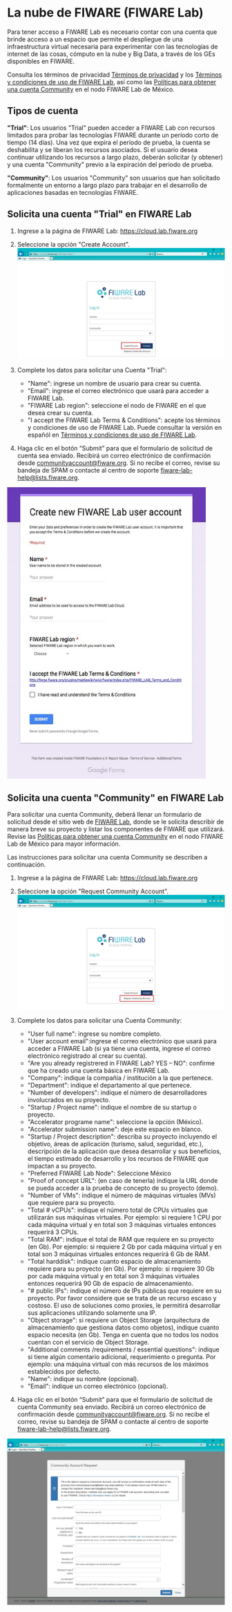 # La nube de FIWARE (FIWARE Lab)

Para tener acceso a FIWARE Lab es necesario contar con una cuenta que brinde acceso a un espacio que permite el despliegue de una infraestructura virtual necesaria para experimentar con las tecnologías de internet de las cosas, cómputo en la nube y Big Data, a través de los GEs disponibles en FIWARE.

Consulta los términos de privacidad [Términos de privacidad](https://goo.gl/kIjJhA) y los [Términos y condiciones de uso de FIWARE Lab](https://goo.gl/cVSeNq), así como las [Políticas para obtener una cuenta Community](https://goo.gl/CeWN9b) en el nodo FIWARE Lab de México.

## Tipos de cuenta 
**"Trial"**: Los usuarios "Trial" pueden acceder a FIWARE Lab con recursos limitados para probar las tecnologías FIWARE durante un período corto de tiempo (14 días). Una vez que expira el período de prueba, la cuenta se deshabilita y se liberan los recursos asociados. Si el usuario desea continuar utilizando los recursos a largo plazo, deberán solicitar (y obtener) y una cuenta "Community" previo a la expiración del periodo de prueba.

**"Community"**: Los usuarios "Community" son usuarios que han solicitado formalmente un entorno a largo plazo para trabajar en el desarrollo de aplicaciones basadas en tecnologías FIWARE. 


## Solicita una cuenta "Trial" en FIWARE Lab
1. Ingrese a la página de FIWARE Lab: <https://cloud.lab.fiware.org>
2. Seleccione la opción "Create Account".
  ![CrearcuentaTrial](./images//FL-01.jpg)
  
3. Complete los datos para solicitar una Cuenta "Trial":
    - "Name": ingrese un nombre de usuario para crear su cuenta.
    - "Email": ingrese el correo electrónico que usará para acceder a FIWARE Lab.
    - "FIWARE Lab region": seleccione el nodo de FIWARE en el que desea crear su cuenta. 
    - "I accept the FIWARE Lab Terms & Conditions": acepte los  términos y condiciones de uso de FIWARE Lab. Puede consultar la versión en españól en [Términos y condiciones de uso de FIWARE Lab](https://goo.gl/cVSeNq).

4.	Haga clic en el botón “Submit” para que el formulario de solicitud de cuenta sea enviado. Recibirá un correo electrónico de confirmación desde <communityaccount@fiware.org>. Si no recibe el correo, revise su bandeja de SPAM o contacte  al centro de soporte <fiware-lab-help@lists.fiware.org>.

  ![Crearcuenta](./images//FL-02.jpg)
  
  
## Solicita una cuenta "Community" en FIWARE Lab
Para solicitar una cuenta Community, deberá llenar un formulario de solicitud desde el sitio web de
[FIWARE Lab](https://cloud.lab.fiware.org), donde se le solicita describir de manera breve su proyecto y listar los componentes
de FIWARE que utilizará. Revise las [Políticas para obtener una cuenta Community](https://goo.gl/CeWN9b) en el nodo FIWARE Lab de México para mayor información.

Las instrucciones para solicitar una cuenta Community se describen a continuación. 

1. Ingrese a la página de FIWARE Lab: <https://cloud.lab.fiware.org>
2. Seleccione la opción "Request Community Account".
  ![CrearcuentaCommunity](./images//FL-03.jpg)
  
3.	Complete los datos para solicitar una Cuenta Community:
    - "User full name": ingrese su nombre completo.
    - "User account email":ingrese el correo electrónico que usará para acceder a FIWARE Lab (si ya tiene una cuenta, ingrese el correo electrónico registrado al crear su cuenta).
    - "Are you already registrered in FIWARE Lab? YES – NO": confirme que ha creado una cuenta básica en FIWARE Lab. 
    - "Company": indique la compañía / institución a la que pertenece. 
    - "Department": indique el departamento al que pertenece. 
    - "Number of developers": indique el número de desarrolladores involucrados en su proyecto. 
    - "Startup / Project name": indique el nombre de su startup o proyecto.
    - "Accelerator programe name": seleccione la opción (México).
    - "Accelerator submission name": deje este espacio en blanco. 
    - "Startup / Project description": describa su proyecto incluyendo el objetivo, áreas de aplicación (turismo, salud, seguridad, etc.), descripción de la aplicación que desea desarrollar y sus beneficios, el tiempo estimado de desarrollo y los recursos de FIWARE que impactan a su proyecto.
    - "Preferred FIWARE Lab Node": Seleccione México
    - "Proof of concept URL": (en caso de tenerla) indique la URL donde se pueda acceder a la prueba de concepto de su proyecto (demo).
    - "Number of VMs": indique el número de máquinas virtuales (MVs) que requiere para su proyecto.
    - "Total # vCPUs": indique el número total de CPUs virtuales que utilizarán sus máquinas virtuales. Por ejemplo: si requiere 1 CPU por cada máquina virtual y en total son 3 máquinas virtuales entonces requerirá 3 CPUs. 
    - "Total RAM": indique el total de RAM que requiere en su proyecto (en Gb). Por ejemplo: si requiere 2 Gb por cada máquina virtual y en total son 3 máquinas virtuales entonces requerirá 6 Gb de RAM.  
    - "Total harddisk": indique cuanto espacio de almacenamiento requiere para su proyecto (en Gb). Por ejemplo: si requiere 30 Gb por cada máquina virtual y en total son 3 máquinas virtuales entonces requerirá 90 Gb de espacio de almacenamiento.  
    - "# public IPs": indique el número de IPs públicas que requiere en su proyecto. Por favor considere que se trata de un recurso escaso y costoso. El uso de soluciones como proxies, le permitirá desarrollar sus aplicaciones utilizando solamente una IP. 
    - "Object storage": si requiere un Object Storage (arquitectura de almacenamiento que gestiona datos como objetos), indique cuanto espacio necesita (en Gb). Tenga en cuenta que no todos los nodos cuentan con el servicio de Object Storage. 
    - "Additional comments /requirements / essential questions": indique si tiene algún comentario adicional, requerimiento o pregunta. Por ejemplo: una máquina virtual con más recursos de los máximos establecidos por defecto.  
    - "Name": indique su nombre (opcional).
    - "Email": indique un correo electrónico (opcional).

4.	Haga clic en el botón “Submit” para que el formulario de solicitud de cuenta Community sea enviado. Recibirá un correo electrónico de confirmación desde <communityaccount@fiware.org>. Si no recibe el correo, revise su bandeja de SPAM o contacte  al centro de soporte <fiware-lab-help@lists.fiware.org>.

  ![Crearcuenta](./images//FL-04.jpg)
